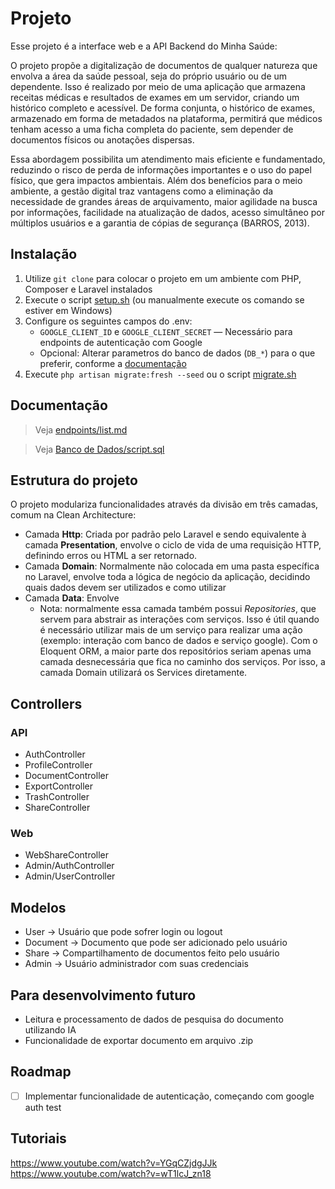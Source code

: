 # Projeto

Esse projeto é a interface web e a API Backend do Minha Saúde:

O projeto propõe a digitalização de documentos de qualquer natureza que envolva a área da saúde pessoal, seja do próprio usuário ou de um dependente. Isso é realizado por meio de uma aplicação que armazena receitas médicas e resultados de exames em um servidor, criando um histórico completo e acessível. De forma conjunta, o histórico de exames, armazenado em forma de metadados na plataforma, permitirá que médicos tenham acesso a uma ficha completa do paciente, sem depender de documentos físicos ou anotações dispersas.

Essa abordagem possibilita um atendimento mais eficiente e fundamentado, reduzindo o risco de perda de informações importantes e o uso do papel físico, que gera impactos ambientais. Além dos benefícios para o meio ambiente, a gestão digital traz vantagens como a eliminação da necessidade de grandes áreas de arquivamento, maior agilidade na busca por informações, facilidade na atualização de dados, acesso simultâneo por múltiplos usuários e a garantia de cópias de segurança (BARROS, 2013).


## Instalação

1. Utilize `git clone` para colocar o projeto em um ambiente com PHP, Composer e Laravel instalados
2. Execute o script [setup.sh](./scripts/setup.sh) (ou manualmente execute os comando se estiver em Windows)
3. Configure os seguintes campos do .env:
    - `GOOGLE_CLIENT_ID` e `GOOGLE_CLIENT_SECRET` — Necessário para endpoints de autenticação com Google
    - Opcional: Alterar parametros do banco de dados (`DB_*`) para o que preferir, conforme a [documentação](https://laravel.com/docs/12.x/database#configuration)
4. Execute `php artisan migrate:fresh --seed` ou o script [migrate.sh](./scripts/migrate.sh)

## Documentação

> Veja [endpoints/list.md](https://gitlab.com/eduardosaraujo11/tcc-minha-saude/-/blob/main/Projeto/Endpoints/list.md)

> Veja [Banco de Dados/script.sql](https://gitlab.com/eduardosaraujo11/tcc-minha-saude/-/blob/main/Projeto/Banco%20de%20Dados/script.sql)

## Estrutura do projeto

O projeto modulariza funcionalidades através da divisão em três camadas, comum na Clean Architecture:

-   Camada **Http**: Criada por padrão pelo Laravel e sendo equivalente à camada **Presentation**, envolve o ciclo de vida de uma requisição HTTP, definindo erros ou HTML a ser retornado.
-   Camada **Domain**: Normalmente não colocada em uma pasta específica no Laravel, envolve toda a lógica de negócio da aplicação, decidindo quais dados devem ser utilizados e como utilizar
-   Camada **Data**: Envolve
    -   Nota: normalmente essa camada também possui _Repositories_, que servem para abstrair as interações com serviços. Isso é útil quando é necessário utilizar mais de um serviço para realizar uma ação (exemplo: interação com banco de dados e serviço google). Com o Eloquent ORM, a maior parte dos repositórios seriam apenas uma camada desnecessária que fica no caminho dos serviços. Por isso, a camada Domain utilizará os Services diretamente.

## Controllers

### API

-   AuthController
-   ProfileController
-   DocumentController
-   ExportController
-   TrashController
-   ShareController

### Web

-   WebShareController
-   Admin/AuthController
-   Admin/UserController

## Modelos

-   User -> Usuário que pode sofrer login ou logout
-   Document -> Documento que pode ser adicionado pelo usuário
-   Share -> Compartilhamento de documentos feito pelo usuário
-   Admin -> Usuário administrador com suas credenciais

## Para desenvolvimento futuro

-   Leitura e processamento de dados de pesquisa do documento utilizando IA
-   Funcionalidade de exportar documento em arquivo .zip

## Roadmap

-   [ ] Implementar funcionalidade de autenticação, começando com google auth test

## Tutoriais

https://www.youtube.com/watch?v=YGqCZjdgJJk
https://www.youtube.com/watch?v=wT1lcJ_zn18

